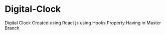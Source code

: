 # Digital-Clock
Digital Clock Created using React js using Hooks Property 
Having in Master Branch 
